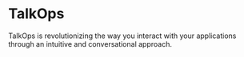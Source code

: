 # TalkOps

TalkOps is revolutionizing the way you interact with your applications through an intuitive and conversational approach.
